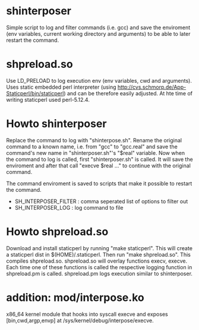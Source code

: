 shinterposer
============

Simple script to log and filter commands (i.e. gcc) and save the enviroment (env variables, current working directory and arguments) to be able to later restart the command. 

shpreload.so
============

Use LD_PRELOAD to log execution env (env variables, cwd and arguments). Uses static embedded perl interpreter (using http://cvs.schmorp.de/App-Staticperl/bin/staticperl)  and can be therefore easily adjusted. At hte time of writing staticperl used perl-5.12.4.

Howto shinterposer
==================

Replace the command to log with "shinterpose.sh". Rename the original command to a known name, i.e. from "gcc" to "gcc.real" and save the command's new name in "shinterposer.sh"'s "$real" variable. Now when the command to log is called, first "shinterposer.sh" is called. It will save the enviroment and after that call "execve $real ..." to continue with the original command.

The command enviroment is saved to scripts that make it possible to restart the command.

 * SH_INTERPOSER_FILTER : comma seperated list of options to filter out
 * SH_INTERPOSER_LOG    : log command to file

Howto shpreload.so
==================

Download and install staticperl by running "make staticperl". This will create a staticperl dist in $(HOME)/.staticperl.
Then run "make shpreload.so". This compiles shpreload.so. shpreload.so will overlay functions execv, execve. Each time
one of these functions is called the respective logging function in shpreload.pm is called. shpreload.pm logs
execution similar to shinterposer.

addition: mod/interpose.ko
==========================

x86_64 kernel module that hooks into syscall execve and exposes [bin,cwd,argp,envp] at /sys/kernel/debug/interpose/execve.
